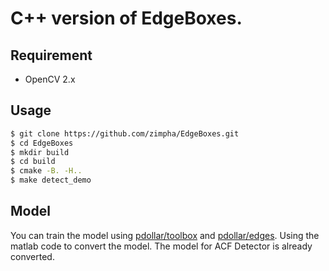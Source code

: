 # C++ version of EdgeBoxes.

## Requirement

+ OpenCV 2.x

## Usage

```bash
$ git clone https://github.com/zimpha/EdgeBoxes.git
$ cd EdgeBoxes
$ mkdir build
$ cd build
$ cmake -B. -H..
$ make detect_demo
```

## Model

You can train the model using [pdollar/toolbox](https://github.com/pdollar/toolbox) and [pdollar/edges](https://github.com/pdollar/edges). Using the matlab code to convert the model. The model for ACF Detector is already converted.
